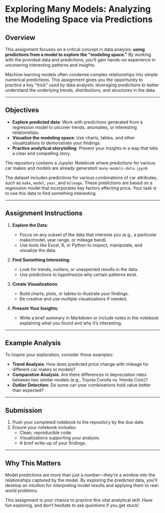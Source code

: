 # Exploring Many Models: Analyzing the Modeling Space via Predictions

## Overview

This assignment focuses on a critical concept in data analysis: **using predictions from a model to explore the "modeling space."** By working with the provided data and predictions, you’ll gain hands-on experience in uncovering interesting patterns and insights.

Machine learning models often condense complex relationships into simple numerical predictions. This assignment gives you the opportunity to practice a key "trick" used by data analysts: leveraging predictions to better understand the underlying trends, distributions, and structures in the data.

---

## Objectives

- **Explore predicted data**: Work with predictions generated from a regression model to uncover trends, anomalies, or interesting relationships.
- **Visualize the modeling space**: Use charts, tables, and other visualizations to demonstrate your findings.
- **Practice analytical storytelling**: Present your insights in a way that tells a clear and compelling story.

The repository contains a Jupyter Notebook where predictions for various car makes and models are already generated: `many-models-data.ipynb`

The dataset includes predictions for various combinations of car attributes, such as `make`, `model`, `year`, and `mileage`. These predictions are based on a regression model that incorporates key factors affecting price. Your task is to use this data to find something interesting.

---

## Assignment Instructions

1. **Explore the Data**:
   - Focus on any subset of the data that interests you (e.g., a particular make/model, year range, or mileage band).
   - Use tools like Excel, R, or Python to inspect, manipulate, and visualize the data.

2. **Find Something Interesting**:
   - Look for trends, outliers, or unexpected results in the data.
   - Use predictions to hypothesize why certain patterns exist.

3. **Create Visualizations**:
   - Build charts, plots, or tables to illustrate your findings.
   - Be creative and use multiple visualizations if needed.

4. **Present Your Insights**:
   - Write a brief summary in Markdown or include notes in the notebook explaining what you found and why it’s interesting.

---

## Example Analysis

To inspire your exploration, consider these examples:
- **Trend Analysis**: How does predicted price change with mileage for different car makes or models?
- **Comparative Analysis**: Are there differences in depreciation rates between two similar models (e.g., Toyota Corolla vs. Honda Civic)?
- **Outlier Detection**: Do some car-year combinations hold value better than expected?

---

## Submission

1. Push your completed notebook to the repository by the due date.
2. Ensure your notebook includes:
   - Clean, reproducible code.
   - Visualizations supporting your analysis.
   - A brief write-up of your findings.

---

## Why This Matters

Model predictions are more than just a number—they’re a window into the relationships captured by the model. By exploring the predicted data, you’ll develop an intuition for interpreting model results and applying them to real-world problems.

This assignment is your chance to practice this vital analytical skill. Have fun exploring, and don’t hesitate to ask questions if you get stuck!
